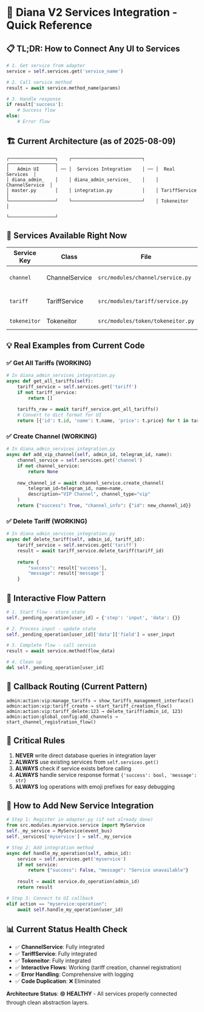 # 🚀 Diana V2 Services Integration - Quick Reference

## 📋 **TL;DR: How to Connect Any UI to Services**

```python
# 1. Get service from adapter
service = self.services.get('service_name')

# 2. Call service method
result = await service.method_name(params)

# 3. Handle response
if result['success']:
    # Success flow
else:
    # Error flow
```

## 🏗️ **Current Architecture (as of 2025-08-09)**

```
┌─────────────────┐    ┌──────────────────────────┐    ┌─────────────────┐
│   Admin UI      │ ── │  Services Integration    │ ── │  Real Services  │
│ diana_admin_    │    │ diana_admin_services_    │    │ ChannelService  │
│ master.py       │    │ integration.py           │    │ TariffService   │
└─────────────────┘    └──────────────────────────┘    │ Tokeneitor      │
                                                        └─────────────────┘
```

## 🎯 **Services Available Right Now**

| Service Key | Class | File | Main Methods |
|-------------|-------|------|--------------|
| `channel` | ChannelService | `src/modules/channel/service.py` | `create_channel()`, `get_channel()`, `delete_channel()` |
| `tariff` | TariffService | `src/modules/tariff/service.py` | `create_tariff()`, `get_all_tariffs()`, `delete_tariff()` |
| `tokeneitor` | Tokeneitor | `src/modules/token/tokeneitor.py` | `generate_token()`, `create_tariff()` |

## 💡 **Real Examples from Current Code**

### ✅ **Get All Tariffs (WORKING)**
```python
# In diana_admin_services_integration.py
async def get_all_tariffs(self):
    tariff_service = self.services.get('tariff')
    if not tariff_service:
        return []
    
    tariffs_raw = await tariff_service.get_all_tariffs()
    # Convert to dict format for UI
    return [{'id': t.id, 'name': t.name, 'price': t.price} for t in tariffs_raw]
```

### ✅ **Create Channel (WORKING)**  
```python
# In diana_admin_services_integration.py
async def add_vip_channel(self, admin_id, telegram_id, name):
    channel_service = self.services.get('channel')
    if not channel_service:
        return None
        
    new_channel_id = await channel_service.create_channel(
        telegram_id=telegram_id, name=name, 
        description="VIP Channel", channel_type="vip"
    )
    return {"success": True, "channel_info": {"id": new_channel_id}}
```

### ✅ **Delete Tariff (WORKING)**
```python
# In diana_admin_services_integration.py
async def delete_tariff(self, admin_id, tariff_id):
    tariff_service = self.services.get('tariff')
    result = await tariff_service.delete_tariff(tariff_id)
    
    return {
        "success": result['success'], 
        "message": result['message']
    }
```

## 🔄 **Interactive Flow Pattern**

```python
# 1. Start flow - store state
self._pending_operation[user_id] = {'step': 'input', 'data': {}}

# 2. Process input - update state  
self._pending_operation[user_id]['data']['field'] = user_input

# 3. Complete flow - call service
result = await service.method(flow_data)

# 4. Clean up
del self._pending_operation[user_id]
```

## 🎯 **Callback Routing (Current Pattern)**

```
admin:action:vip:manage_tariffs → show_tariffs_management_interface()
admin:action:vip:tariff_create → start_tariff_creation_flow()  
admin:action:vip:tariff_delete:123 → delete_tariff(admin_id, 123)
admin:action:global_config:add_channels → start_channel_registration_flow()
```

## 🚨 **Critical Rules**

1. **NEVER** write direct database queries in integration layer
2. **ALWAYS** use existing services from `self.services.get()`
3. **ALWAYS** check if service exists before calling
4. **ALWAYS** handle service response format `{'success': bool, 'message': str}`
5. **ALWAYS** log operations with emoji prefixes for easy debugging

## 🔧 **How to Add New Service Integration**

```python
# Step 1: Register in adapter.py (if not already done)
from src.modules.myservice.service import MyService
self._my_service = MyService(event_bus)
self._services['myservice'] = self._my_service

# Step 2: Add integration method
async def handle_my_operation(self, admin_id):
    service = self.services.get('myservice')  
    if not service:
        return {"success": False, "message": "Service unavailable"}
    
    result = await service.do_operation(admin_id)
    return result

# Step 3: Connect to UI callback
elif action == "myservice:operation":
    await self.handle_my_operation(user_id)
```

## 📊 **Current Status Health Check**

- ✅ **ChannelService**: Fully integrated 
- ✅ **TariffService**: Fully integrated
- ✅ **Tokeneitor**: Fully integrated  
- ✅ **Interactive Flows**: Working (tariff creation, channel registration)
- ✅ **Error Handling**: Comprehensive with logging
- ✅ **Code Duplication**: ❌ Eliminated

**Architecture Status**: 🟢 **HEALTHY** - All services properly connected through clean abstraction layers.